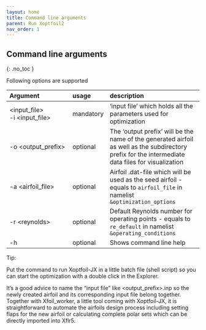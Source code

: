 ```yaml
---
layout: home
title: Command line arguments
parent: Run Xoptfoil2
nav_order: 1
---
```



## Command line arguments 
{: .no_toc }



Following options are supported 

| Argument                        | usage     | description                               |
|:--------------------------------|:----------|:------------------------------------------|
|  <nobr>&lt;input_file></nobr> <nobr>-i &lt;input_file></nobr> | mandatory | ‘input file’  which holds all the parameters used for optimization  |
| <nobr>-o &lt;output_prefix></nobr> | optional  | The ‘output prefix’ will be the name of the generated airfoil as well as the subdirectory prefix for the intermediate data files for visualization |
| <nobr>-a &lt;airfoil_file></nobr>  | optional  | Airfoil .dat-file which will be used as the seed airfoil - equals to `airfoil_file` in namelist `&optimization_options` |
| <nobr>-r &lt;reynolds></nobr>      | optional  | Default Reynolds number for operating points - equals to  `re_default` in namelist `&operating_conditions` |
| <nobr>-h</nobr>                 | optional  | Shows command line help |



Tip: 

Put the command to run Xoptfoil-JX in a little batch file (shell script) so you can start the optimization with a double click in the Explorer.

It’s a good advice to name the “input file” like <output_prefix>.inp so the newly created airfoil and its corresponding input file belong together.
Together with Xfoil_worker, a little tool coming with Xoptfoil-JX, it is straightforward to automate the airfoils design process including setting flaps for the new airfoil or calculating complete polar sets which can be directly imported into Xflr5.



